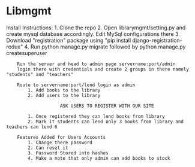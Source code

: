 # Libmgmt
Install Instructions:
			1. Clone the repo
			2. Open librarymgmt/setting.py and create mysql database accordingly. Edit MySql configurations there
			3. Download "registration" package using "pip install django-registration-redux"
			4. Run python manage.py migrate followed by python manage.py createsuperuser
		
		Run the server and head to admin page servername:port/admin
		login there with credentials and create 2 groups in there namely "students" and "teachers"
		
		Route to servername:port/lend login as admin 
			1. Add books to the library
			2. Add users to the library
						
						ASK USERS TO REGISTER WITH OUR SITE
			
			1. Once registered they can lend books from library
			2. Mark it students can lend only 3 books from library and teachers can lend 6
			
		Features Added for Users Accounts
			1. Change there password 
			2. Can reset it
			3. Password Stored into hashes
			4. Make a note that only admin can add books to stock
